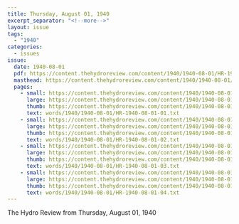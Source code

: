```yaml
---
title: Thursday, August 01, 1940
excerpt_separator: "<!--more-->"
layout: issue
tags:
  - "1940"
categories:
  - issues
issue:
  date: 1940-08-01
  pdf: https://content.thehydroreview.com/content/1940/1940-08-01/HR-1940-08-01.pdf
  masthead: https://content.thehydroreview.com/content/1940/1940-08-01/masthead/HR-1940-08-01.jpg
  pages:
    - small: https://content.thehydroreview.com/content/1940/1940-08-01/small/HR-1940-08-01-01.jpg
      large: https://content.thehydroreview.com/content/1940/1940-08-01/large/HR-1940-08-01-01.jpg
      thumb: https://content.thehydroreview.com/content/1940/1940-08-01/thumbnails/HR-1940-08-01-01.jpg
      text: words/1940/1940-08-01/HR-1940-08-01-01.txt
    - small: https://content.thehydroreview.com/content/1940/1940-08-01/small/HR-1940-08-01-02.jpg
      large: https://content.thehydroreview.com/content/1940/1940-08-01/large/HR-1940-08-01-02.jpg
      thumb: https://content.thehydroreview.com/content/1940/1940-08-01/thumbnails/HR-1940-08-01-02.jpg
      text: words/1940/1940-08-01/HR-1940-08-01-02.txt
    - small: https://content.thehydroreview.com/content/1940/1940-08-01/small/HR-1940-08-01-03.jpg
      large: https://content.thehydroreview.com/content/1940/1940-08-01/large/HR-1940-08-01-03.jpg
      thumb: https://content.thehydroreview.com/content/1940/1940-08-01/thumbnails/HR-1940-08-01-03.jpg
      text: words/1940/1940-08-01/HR-1940-08-01-03.txt
    - small: https://content.thehydroreview.com/content/1940/1940-08-01/small/HR-1940-08-01-04.jpg
      large: https://content.thehydroreview.com/content/1940/1940-08-01/large/HR-1940-08-01-04.jpg
      thumb: https://content.thehydroreview.com/content/1940/1940-08-01/thumbnails/HR-1940-08-01-04.jpg
      text: words/1940/1940-08-01/HR-1940-08-01-04.txt
---
```


The Hydro Review from Thursday, August 01, 1940

<!--more-->

